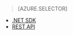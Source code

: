 ﻿> [AZURE.SELECTOR]
- [.NET SDK](/ja-jp/documentation/articles/media-services-dotnet-get-started/)
- [REST API](/ja-jp/documentation/articles/media-services-rest-get-started/)

<!--HONumber=45--> 
